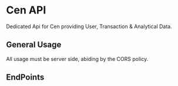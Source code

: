 # Cen API
Dedicated Api for Cen providing User, Transaction & Analytical Data.

## General Usage

All usage must be server side, abiding by the CORS policy.

## EndPoints
